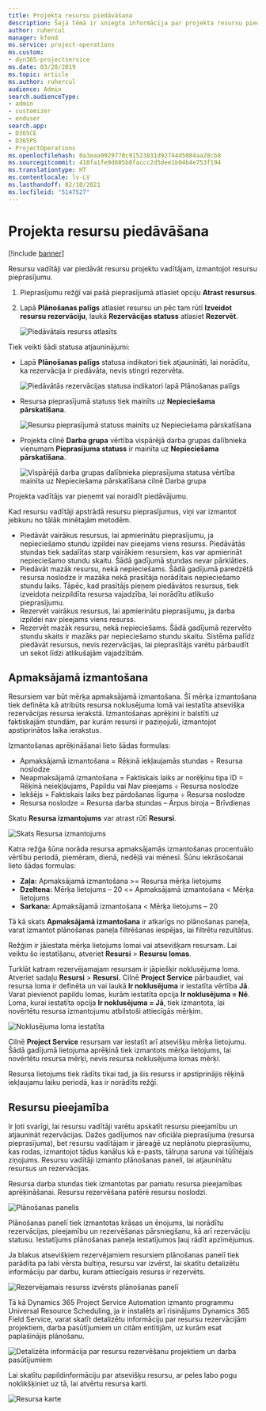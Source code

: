 ```yaml
---
title: Projekta resursu piedāvāšana
description: Šajā tēmā ir sniegta informācija par projekta resursu piedāvāšanu.
author: ruhercul
manager: kfend
ms.service: project-operations
ms.custom:
- dyn365-projectservice
ms.date: 03/28/2019
ms.topic: article
ms.author: ruhercul
audience: Admin
search.audienceType:
- admin
- customizer
- enduser
search.app:
- D365CE
- D365PS
- ProjectOperations
ms.openlocfilehash: 0a3eaa9929770c91523831d92744d5084aa28cb8
ms.sourcegitcommit: 418fa1fe9d605b8faccc2d5dee1b04b4e753f194
ms.translationtype: HT
ms.contentlocale: lv-LV
ms.lasthandoff: 02/10/2021
ms.locfileid: "5147527"
---
```

# <a name="propose-project-resources"></a>Projekta resursu piedāvāšana

[!include [banner](../includes/psa-now-project-operations.md)]

Resursu vadītāji var piedāvāt resursu projektu vadītājam, izmantojot resursu pieprasījumu.

1. Pieprasījumu režģī vai pašā pieprasījumā atlasiet opciju **Atrast resursus**.
2. Lapā **Plānošanas palīgs** atlasiet resursu un pēc tam rūtī **Izveidot resursu rezervāciju**, laukā **Rezervācijas statuss** atlasiet **Rezervēt**.

    ![Piedāvātais resurss atlasīts](media/Resource-Management-image62.png)

Tiek veikti šādi statusa atjauninājumi:

- Lapā **Plānošanas palīgs** statusa indikatori tiek atjaunināti, lai norādītu, ka rezervācija ir piedāvāta, nevis stingri rezervēta.

    ![Piedāvātās rezervācijas statusa indikatori lapā Plānošanas palīgs](media/Resource-Management-image63.png)

- Resursa pieprasījumā statuss tiek mainīts uz **Nepieciešama pārskatīšana**.

    ![Resursu pieprasījumā statuss mainīts uz Nepieciešama pārskatīšana](media/Resource-Management-image64.png)

- Projekta cilnē **Darba grupa** vērtība vispārējā darba grupas dalībnieka vienumam **Pieprasījuma statuss** ir mainīta uz **Nepieciešama pārskatīšana**.

    ![Vispārējā darba grupas dalībnieka pieprasījuma statusa vērtība mainīta uz Nepieciešama pārskatīšana cilnē Darba grupa](media/Resource-Management-image48.png)

Projekta vadītājs var pieņemt vai noraidīt piedāvājumu.

Kad resursu vadītāji apstrādā resursu pieprasījumus, viņi var izmantot jebkuru no tālāk minētajām metodēm.

- Piedāvāt vairākus resursus, lai apmierinātu pieprasījumu, ja nepieciešamo stundu izpildei nav pieejams viens resurss. Piedāvātās stundas tiek sadalītas starp vairākiem resursiem, kas var apmierināt nepieciešamo stundu skaitu. Šādā gadījumā stundas nevar pārklāties.
- Piedāvāt mazāk resursu, nekā nepieciešams. Šādā gadījumā paredzētā resursa noslodze ir mazāka nekā prasītāja norādītais nepieciešamo stundu laiks. Tāpēc, kad prasītājs pieņem piedāvātos resursus, tiek izveidota neizpildīta resursa vajadzība, lai norādītu atlikušo pieprasījumu.
- Rezervēt vairākus resursus, lai apmierinātu pieprasījumu, ja darba izpildei nav pieejams viens resurss.
- Rezervēt mazāk resursu, nekā nepieciešams. Šādā gadījumā rezervēto stundu skaits ir mazāks par nepieciešamo stundu skaitu. Sistēma palīdz piedāvāt resursus, nevis rezervācijas, lai pieprasītājs varētu pārbaudīt un sekot līdzi atlikušajām vajadzībām.

## <a name="billable-utilization"></a>Apmaksājamā izmantošana

Resursiem var būt mērķa apmaksājamā izmantošana. Šī mērķa izmantošana tiek definēta kā atribūts resursa noklusējuma lomā vai iestatīta atsevišķa rezervācijas resursa ierakstā. Izmantošanas aprēķini ir balstīti uz faktiskajām stundām, par kurām resursi ir paziņojuši, izmantojot apstiprinātos laika ierakstus.

Izmantošanas aprēķināšanai lieto šādas formulas:

- Apmaksājamā izmantošana = Rēķinā iekļaujamās stundas ÷ Resursa noslodze
- Neapmaksājamā izmantošana = Faktiskais laiks ar norēķinu tipa ID = Rēķinā neiekļaujams, Papildu vai Nav pieejams ÷ Resursa noslodze
- Iekšējs = Faktiskais laiks bez pārdošanas līguma ÷ Resursa noslodze
- Resursa noslodze = Resursa darba stundas – Ārpus biroja – Brīvdienas

Skatu **Resursa izmantojums** var atrast rūtī **Resursi**.

![Skats Resursa izmantojums](media/Resource-Management-image65.png)

Katra režģa šūna norāda resursa apmaksājamās izmantošanas procentuālo vērtību periodā, piemēram, dienā, nedēļā vai mēnesī. Šūnu iekrāsošanai lieto šādas formulas:

- **Zaļa:** Apmaksājamā izmantošana \>= Resursa mērķa lietojums
- **Dzeltena:** Mērķa lietojums – 20 \<= Apmaksājamā izmantošana \< Mērķa lietojums
- **Sarkana:** Apmaksājamā izmantošana \< Mērķa lietojums – 20

Tā kā skats **Apmaksājamā izmantošana** ir atkarīgs no plānošanas paneļa, varat izmantot plānošanas paneļa filtrēšanas iespējas, lai filtrētu rezultātus.

Režģim ir jāiestata mērķa lietojums lomai vai atsevišķam resursam. Lai veiktu šo iestatīšanu, atveriet **Resursi** \> **Resursu lomas**.

Turklāt katram rezervējamajam resursam ir jāpiešķir noklusējuma loma. Atveriet sadaļu **Resursi** \> **Resursi.** Cilnē **Project Service** pārbaudiet, vai resursa loma ir definēta un vai laukā **Ir noklusējuma** ir iestatīta vērtība **Jā**. Varat pievienot papildu lomas, kurām iestatīta opcija **Ir noklusējuma = Nē**. Loma, kurai iestatīta opcija **Ir noklusējuma = Jā**, tiek izmantota, lai novērtētu resursa izmantojumu atbilstoši attiecīgās mērķim.

![Noklusējuma loma iestatīta](media/Resource-Management-image67.png)

Cilnē **Project Service** resursam var iestatīt arī atsevišķu mērķa lietojumu. Šādā gadījumā lietojuma aprēķinā tiek izmantots mērķa lietojums, lai novērtētu resursa mērķi, nevis resursa noklusējuma lomas mērķi.

Resursa lietojums tiek rādīts tikai tad, ja šis resurss ir apstiprinājis rēķinā iekļaujamu laiku periodā, kas ir norādīts režģī.

## <a name="resource-availability"></a>Resursu pieejamība

Ir ļoti svarīgi, lai resursu vadītāji varētu apskatīt resursu pieejamību un atjaunināt rezervācijas. Dažos gadījumos nav oficiāla pieprasījuma (resursa pieprasījuma), bet resursu vadītājam ir jāreaģē uz neplānotu pieprasījumu, kas rodas, izmantojot tādus kanālus kā e-pasts, tālruņa saruna vai tūlītējais ziņojums. Resursu vadītāji izmanto plānošanas paneli, lai atjauninātu resursus un rezervācijas.

Resursa darba stundas tiek izmantotas par pamatu resursa pieejamības aprēķināšanai. Resursu rezervēšana patērē resursu noslodzi.

![Plānošanas panelis](media/Resource-Management-image68.png)

Plānošanas panelī tiek izmantotas krāsas un ēnojums, lai norādītu rezervācijas, pieejamību un rezervēšanas pārsniegšanu, kā arī rezervāciju statusu. Iestatījums plānošanas paneļa iestatījumos ļauj rādīt apzīmējumus.

Ja blakus atsevišķiem rezervējamiem resursiem plānošanas panelī tiek parādīta pa labi vērsta bultiņa, resursu var izvērst, lai skatītu detalizētu informāciju par darbu, kuram attiecīgais resurss ir rezervēts.

![Rezervējamais resurss izvērsts plānošanas panelī](media/Resource-Management-image69.png)

Tā kā Dynamics 365 Project Service Automation izmanto programmu Universal Resource Scheduling, ja ir instalēts arī risinājums Dynamics 365 Field Service, varat skatīt detalizētu informāciju par resursu rezervācijām projektiem, darba pasūtījumiem un citām entītijām, uz kurām esat paplašinājis plānošanu.

![Detalizēta informācija par resursu rezervēšanu projektiem un darba pasūtījumiem](media/Resource-Management-image70.png)

Lai skatītu papildinformāciju par atsevišķu resursu, ar peles labo pogu noklikšķiniet uz tā, lai atvērtu resursa karti.

![Resursa karte](media/Resource-Management-image71.png)
